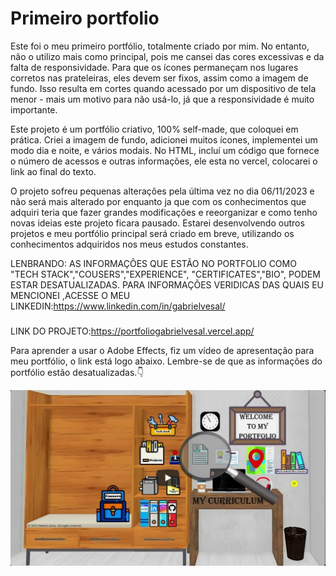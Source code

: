 # Primeiro portfolio
Este foi o meu primeiro portfólio, totalmente criado por mim. No entanto, não o utilizo mais como principal, pois me cansei das cores excessivas e da falta de responsividade. Para que os ícones permaneçam nos lugares corretos nas prateleiras, eles devem ser fixos, assim como a imagem de fundo. Isso resulta em cortes quando acessado por um dispositivo de tela menor - mais um motivo para não usá-lo, já que a responsividade é muito importante.

Este projeto é um portfólio criativo, 100% self-made, que coloquei em prática. Criei a imagem de fundo, adicionei muitos ícones, implementei um modo dia e noite, e vários modais. No HTML, incluí um código que fornece o número de acessos e outras informações, ele esta no vercel, colocarei o link ao final do texto.

O projeto sofreu pequenas alterações pela última vez no dia 06/11/2023 e não será mais alterado por enquanto ja que com os conhecimentos que adquiri teria que fazer grandes modificações e reeorganizar e como tenho novas ideias este projeto ficara pausado. Estarei desenvolvendo outros projetos e meu portfólio principal será criado em breve, utilizando os conhecimentos adquiridos nos meus estudos constantes.

LENBRANDO: AS INFORMAÇÕES QUE ESTÃO NO PORTFOLIO COMO "TECH STACK","COUSERS","EXPERIENCE", "CERTIFICATES","BIO", PODEM ESTAR DESATUALIZADAS. PARA INFORMAÇÕES VERIDICAS DAS QUAIS EU MENCIONEI ,ACESSE O MEU LINKEDIN:https://www.linkedin.com/in/gabrielvesal/
###
LINK DO PROJETO:https://portfoliogabrielvesal.vercel.app/

Para aprender a usar o Adobe Effects, fiz um vídeo de apresentação para meu portfólio, o link  está logo abaixo. Lembre-se de que as informações do portfólio estão desatualizadas.👇

<p align="center">
  <a href="https://youtu.be/X9w1v1Gy2ns">
    <img alt="youtube" src="https://github.com/GabrielVesal/Portfolio/blob/1d9458dd65757fd132fac71642f5ec39a035607b/youtube.png">
  </a>
</p>
